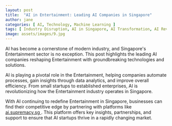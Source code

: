 ```yaml
---
layout: post
title:  "AI in Entertainment: Leading AI Companies in Singapore"
author: jane
categories: [ AI, Technology, Machine Learning ]
tags: [ Industry Disruption, AI in Singapore, AI Transformation, AI Revolution, Singapore AI Companies ]
image: assets/images/9.jpg
---
```


AI has become a cornerstone of modern industry, and Singapore's Entertainment sector is no exception. This post highlights the leading AI companies reshaping Entertainment with groundbreaking technologies and solutions.

AI is playing a pivotal role in the Entertainment, helping companies automate processes, gain insights through data analytics, and improve overall efficiency. From small startups to established enterprises, AI is revolutionizing how the Entertainment industry operates in Singapore.

With AI continuing to redefine Entertainment in Singapore, businesses can find their competitive edge by partnering with platforms like <a href="https://ai.supremacy.sg" target="_blank"> ai.supremacy.sg </a>. This platform offers key insights, partnerships, and support to ensure that AI startups thrive in a rapidly changing market.
